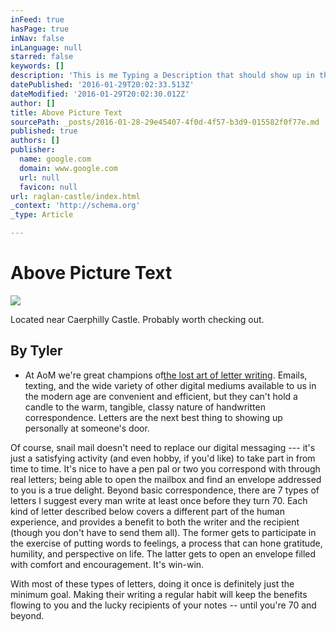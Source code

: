 ```yaml
---
inFeed: true
hasPage: true
inNav: false
inLanguage: null
starred: false
keywords: []
description: 'This is me Typing a Description that should show up in the homepage. '
datePublished: '2016-01-29T20:02:33.513Z'
dateModified: '2016-01-29T20:02:30.012Z'
author: []
title: Above Picture Text
sourcePath: _posts/2016-01-28-29e45407-4f0d-4f57-b3d9-015582f0f77e.md
published: true
authors: []
publisher:
  name: google.com
  domain: www.google.com
  url: null
  favicon: null
url: raglan-castle/index.html
_context: 'http://schema.org'
_type: Article

---
```

# Above Picture Text
![](https://lh6.googleusercontent.com/proxy/dzD5-qZEsbXmDEUp0GzK7vMNVyrZahgz65__thSw9HmWlugWbDkxTotheMLG3DgGknhWm0Ym83pOYCBXuxyI0epnj5U8KA=w408-h306)

Located near Caerphilly Castle. Probably worth checking out. 

## By Tyler

* At AoM we're great champions of[the lost art of letter writing][0]. Emails, texting, and the wide variety of other digital mediums available to us in the modern age are convenient and efficient, but they can't hold a candle to the warm, tangible, classy nature of handwritten correspondence. Letters are the next best thing to showing up personally at someone's door.

Of course, snail mail doesn't need to replace our digital messaging --- it's just a satisfying activity (and even hobby, if you'd like) to take part in from time to time. It's nice to have a pen pal or two you correspond with through real letters; being able to open the mailbox and find an envelope addressed to you is a true delight. Beyond basic correspondence, there are 7 types of letters I suggest every man write at least once before they turn 70\. Each kind of letter described below covers a different part of the human experience, and provides a benefit to both the writer and the recipient (though you don't have to send them all). The former gets to participate in the exercise of putting words to feelings, a process that can hone gratitude, humility, and perspective on life. The latter gets to open an envelope filled with comfort and encouragement. It's win-win.

With most of these types of letters, doing it once is definitely just the minimum goal. Making their writing a regular habit will keep the benefits flowing to you and the lucky recipients of your notes -- until you're 70 and beyond.

[0]: http://www.artofmanliness.com/2009/04/16/the-art-of-letter-writing/